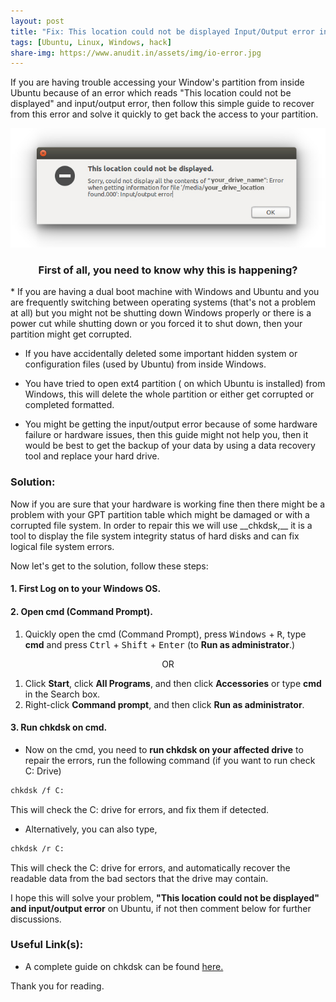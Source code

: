 ```yaml
---
layout: post
title: "Fix: This location could not be displayed Input/Output error in Ubuntu"
tags: [Ubuntu, Linux, Windows, hack]
share-img: https://www.anudit.in/assets/img/io-error.jpg
---
```


If you are having trouble accessing your Window's partition from inside Ubuntu because of an error which reads "This location could not be displayed" and input/output error, then follow this simple guide to recover from this error and solve it quickly to get back the access to your partition.

<center><img src="/assets/img/io-error.jpg"></center>

<center><h3>First of all, you need to know why this is happening?</h3></center>
* If you are having a dual boot machine with Windows and Ubuntu and you are frequently switching between operating systems (that's not a problem at all) but you might not be shutting down Windows properly or there is a power cut while shutting down or you forced it to shut down, then your partition might get corrupted.

<div class="ads">
<script type="text/javascript">
  ( function() {
    if (window.CHITIKA === undefined) { window.CHITIKA = { 'units' : [] }; };
    var unit = {"calltype":"async[2]","publisher":"anuditverma","width":320,"height":50,"sid":"Chitika Default"};
    var placement_id = window.CHITIKA.units.length;
    window.CHITIKA.units.push(unit);
    document.write('<div id="chitikaAdBlock-' + placement_id + '"></div>');
}());
</script>
<script type="text/javascript" src="//cdn.chitika.net/getads.js" async></script>
</div>

* If you have accidentally deleted some important hidden system or configuration files (used by Ubuntu) from inside Windows.

* You have tried to open ext4 partition ( on which Ubuntu is installed) from Windows, this will delete the whole partition or either get corrupted or completed formatted.

* You might be getting the input/output error because of some hardware failure or hardware issues, then this guide might not help you, then it would be best to get the backup of your data by using a data recovery tool and replace your hard drive.


<h3>Solution:</h3> Now if you are sure that your hardware is working fine then there might be a problem with your GPT partition table which might be damaged or with a corrupted file system. In order to repair this we will use __chkdsk,__ it is a tool to display the file system integrity status of hard disks and can fix logical file system errors. 

Now let's get to the solution, follow these steps: 

#### __1. First Log on to your Windows OS.__

#### __2. Open cmd (Command Prompt).__

1. Quickly open the cmd (Command Prompt), press <kbd>Windows</kbd> + <kbd>R</kbd>, type __cmd__ and press <kbd>Ctrl</kbd> + <kbd>Shift</kbd> + <kbd>Enter</kbd> (to __Run as administrator__.)

<center>OR</center>

1. Click __Start__, click __All Programs__, and then click __Accessories__ or type __cmd__ in the Search box.
2. Right-click __Command prompt__, and then click __Run as administrator__.

<div class="ads">
<div class="mobile-js-hide">
<script type="text/javascript">
  ( function() {
    if (window.CHITIKA === undefined) { window.CHITIKA = { 'units' : [] }; };
    var unit = {"calltype":"async[2]","publisher":"anuditverma","width":728,"height":90,"sid":"Chitika Default"};
    var placement_id = window.CHITIKA.units.length;
    window.CHITIKA.units.push(unit);
    document.write('<div id="chitikaAdBlock-' + placement_id + '"></div>');
}());
</script>
<script type="text/javascript" src="//cdn.chitika.net/getads.js" async></script>
</div>
</div>

#### __3. Run chkdsk on cmd.__

* Now on the cmd, you need to __run chkdsk on your affected drive__ to repair the errors, run the following command (if you want to run check C: Drive)

```bash
chkdsk /f C:
```
This will check the C: drive for errors, and fix them if detected.

* Alternatively, you can also type,

```bash
chkdsk /r C:
```
This will check the C: drive for errors, and automatically recover the readable data from the bad sectors that the drive may contain.

I hope this will solve your problem, __"This location could not be displayed" and input/output error__ on Ubuntu, if not then comment below for further discussions.

<h3>Useful Link(s):</h3>

* A complete guide on chkdsk can be found [here.](https://neosmart.net/wiki/chkdsk/)

Thank you for reading.